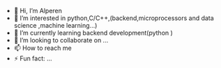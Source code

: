 - 👋 Hi, I’m Alperen 
- 👀 I’m interested in python,C/C++,(backend,microprocessors and data science ,machine learning...)
- 🌱 I’m currently learning backend development(python )
- 💞️ I’m looking to collaborate on ...
- 📫 How to reach me 
- ⚡ Fun fact: ...

<!---
Beyazfutbol/Beyazfutbol is a ✨ special ✨ repository because its `README.md` (this file) appears on your GitHub profile.
You can click the Preview link to take a look at your changes.
--->
